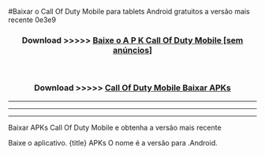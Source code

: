 #Baixar o Call Of Duty Mobile   para tablets Android gratuitos a versão mais recente 0e3e9


<div align="center">
<h3>Download >>>>> <a href="https://pt-web.web.app/?pt= Call Of Duty Mobile ">Baixe o A P K Call Of Duty Mobile  [sem anúncios]</a></h3><br>

<h3>Download >>>>> <a href="https://pt-web.web.app/?pt= Call Of Duty Mobile ">Call Of Duty Mobile  Baixar APKs</a></h3>
</div>

----------------------------------------------------------

----------------------------------------------------------

----------------------------------------------------------

Baixar APKs Call Of Duty Mobile  e obtenha a versão mais recente

Baixe o aplicativo. {title} APKs O nome é a versão para .Android.


